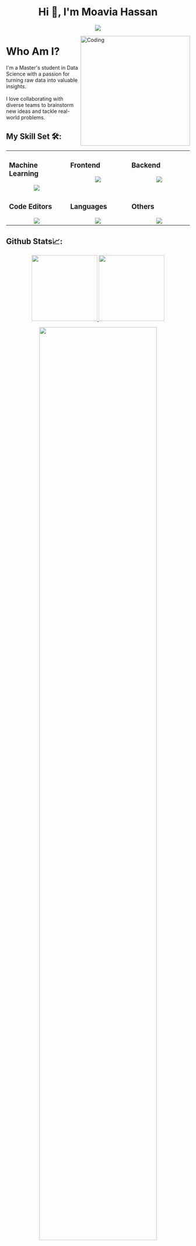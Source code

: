<h1 align="center">Hi 👋, I'm Moavia Hassan</h1>
<p align="center">
  <img src="https://readme-typing-svg.demolab.com/?lines=Data Science Enthusiast;Learning AI;IT - Professional;%20Loves%20to%20Learn%20New%20Things&font=Fira%20Code&center=true&width=440&height=45&color=#bfcfde&vCenter=true&size=22&pause=1000">
</p>
<img align="right" alt="Coding" width="300" border-radius=50  src="https://cdn.dribbble.com/users/1162077/screenshots/3848914/programmer.gif">


<h1>Who Am I?</h1> 
I'm a Master's student in Data Science with a passion for <br>turning raw data into valuable insights.
<br><br>
I love collaborating with diverse teams to brainstorm <br>  new ideas and tackle real-world problems.


##  My Skill Set 🛠️:

<table><tr><td valign="top" width="25%">
  
### Machine Learning
<a href="https://github.com/Moavia-Hassan/">
<div align="center">
       <img src="https://skillicons.dev/icons?i=tensorflow,scikitlearn,opencv,numpy,pandas,matplotlib,pil,&perline=4" /> 
</div>
</a>
</td><td valign="top" width="25%">

### Frontend  
<a href="https://github.com/Moavia-Hassan/">
<div align="center">  
       <img src="https://skillicons.dev/icons?i=html,css,&perline=4" />   <!--   bootstrap,materialui,tailwind,js,react,nextjs,jquery,antdesign -->
</div>
</a>
 </td><td valign="top" width="25%">
        
### Backend
<a href="https://github.com/Moavia-Hassan/">
<div align="center">
       <img src="https://skillicons.dev/icons?i=mysql,mongodb&perline=4" /> <!--   firebase,nodejs,express -->
</div>
</a>

</td>
</tr>
<tr><td valign="top" width="25%">

### Code Editors  
<a href="https://github.com/Moavia-Hassan/">
<div align="center">  
       <img src="https://skillicons.dev/icons?i=vscode,pycharm,&perline=4" /> 
</div>
</a>
</td><td valign="top" width="25%">
    
###  Languages
<a href="https://github.com/arhamansari11/">
<div align="center"> 
    <img src="https://skillicons.dev/icons?i=python,cpp,&perline=4" /> 
</div>
</a>
</td><td valign="top" width="25%">

### Others 
<a href="https://github.com/Moavia-Hassan/">
<div align="center">  
       <img src="https://skillicons.dev/icons?i=git,github,figma,discord&perline=4" /> 
</div>
</a>
 </td> 
</tr>
</table>


##  Github Stats📈:

<p align="center">
    <a href="https://github.com/Moavia-Hassan">
        <img height="180em" src="https://github-readme-stats-git-masterrstaa-rickstaa.vercel.app/api?username=Moavia-Hassan&show_icons=true&theme=nightowl&include_all_commits=true&count_private=true&hide_border=true"/>
        <img height="180em" src="https://github-readme-stats-eight-theta.vercel.app/api/top-langs/?username=Moavia-Hassan&langs_count=12&layout=compact&langs_count=8&theme=nightowl&include_all_commits=true&count_private=true&hide_border=true" />
    </a>
</p>



 <p align="center">
   <a href="https://github.com/Moavia-Hassan"> 
     <img width="80%" src="https://github-readme-streak-stats.herokuapp.com/?user=Moavia-Hassan&show_icons=true&locale=en&layout=demo&theme=nightowl&hide_border=true" /> 
   </a>  
 </p>
